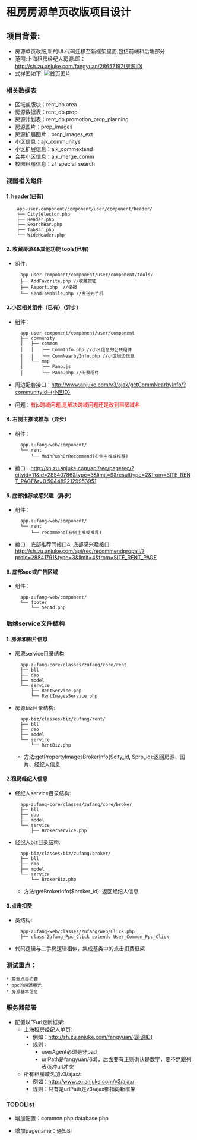 租房房源单页改版项目设计
=====

项目背景:
----
* 房源单页改版,新的UI.代码迁移至新框架里面,包括前端和后端部分
* 范围:上海租房经纪人房源.即：http://sh.zu.anjuke.com/fangyuan/28657197(房源ID)
* 式样图如下: ![首页图片](http://git.corp.anjuke.com/_user_site/doc/browse/master/fangyuan/design/rentViewUi.gif)


### 相关数据表
* 区域或版块：rent_db.area
* 房源数据表：rent_db.prop
* 房源计划表：rent_db.promotion_prop_planning
* 房源图片：prop_images
* 房源扩展图片：prop_images_ext
* 小区信息：ajk_communitys
* 小区扩展信息：ajk_commextend
* 合并小区信息：ajk_merge_comm
* 校园租房信息：zf_special_search

 
### 视图相关组件

#### 1. header(已有)
        app-user-component/component/user/component/header/
        ├── CitySelector.php
        ├── Header.php
        ├── SearchBar.php
        ├── TabBar.php
        └── WideHeader.php

#### 2. 收藏房源&&其他功能 tools(已有)
* 组件:

        app-user-component/component/user/component/tools/
        ├── AddFavorite.php //收藏按钮
        ├── Report.php  //举报
        └── SendToMobile.php //发送到手机

#### 3.小区相关组件（已有）（异步）
* 组件：

        app-user-component/component/user/component
        ├── community
        │   ├── common
        │   │   ├── CommInfo.php //小区信息的公共组件
        │   │   └── CommNearbyInfo.php //小区周边信息
        │   └── map
        │       ├── Pano.js     
        │       └── Pano.php //街景组件

* 周边配套接口：http://www.anjuke.com/v3/ajax/getCommNearbyInfo/?communityId={小区ID}
* 问题：<span style="color:#ff0000;">有js跨域问题,是解决跨域问题还是改到租房域名</span>

#### 4. 右侧主推或推荐（异步）
* 组件：  

        app-zufang-web/component/
        └── rent
            └── MainPushOrRecommend(右侧主推或推荐)

* 接口：http://sh.zu.anjuke.com/api/rec/pagerec/?cityid=11&id=28540786&type=3&limit=9&resulttype=2&from=SITE_RENT_PAGE&r=0.5044892129953951

#### 5. 底部推荐或感兴趣（异步）
* 组件：  

        app-zufang-web/component/
        └── rent
            └── recommend(右侧主推或推荐)
* 接口：底部推荐同接口4,
        底部感兴趣接口：http://sh.zu.anjuke.com/api/rec/recommendpropall/?proid=28841791&type=3&limit=4&from=SITE_RENT_PAGE

#### 6. 底部seo或广告区域
* 组件：  

        app-zufang-web/component/
        └── footer
            └── SeoAd.php 


### 后端service文件结构

#### 1. 房源和图片信息
* 房源service目录结构:

        app-zufang-core/classes/zufang/core/rent
        ├── bll
        ├── dao
        ├── model
        └── service
            ├── RentService.php
            └── RentImagesService.php

* 房源biz目录结构:

        app-biz/classes/biz/zufang/rent/
        ├── bll
        ├── dao
        ├── model
        └── service
            └── RentBiz.php

    * 方法:getPropertyImagesBrokerInfo($city_id, $pro_id):返回房源、图片、经纪人信息


#### 2.租房经纪人信息

* 经纪人service目录结构:

        app-zufang-core/classes/zufang/core/broker
        ├── bll
        ├── dao
        ├── model
        └── service
            ├── BrokerService.php

* 经纪人biz目录结构:

        app-biz/classes/biz/zufang/broker/
        ├── bll
        ├── dao
        ├── model
        └── service
            └── BrokerBiz.php

    * 方法:getBrokerInfo($broker_id): 返回经纪人信息

#### 3.点击扣费

* 类结构:

        app-zufang-web/classes/zufang/web/Click.php
        ├── class Zufang_Ppc_Click extends User_Common_Ppc_Click 

* 代码逻辑与二手房逻辑相似，集成基类中的点击扣费框架
    

### 测试重点：

    * 房源点击扣费
    * ppc的房源曝光
    * 房源基本信息
    
### 服务器部署

* 配置以下url走新框架:
    * 上海租房经纪人单页: 
        * 例如：http://sh.zu.anjuke.com/fangyuan/{房源ID}
        * 规则：
            * userAgent必须是非pad
            * urlPath是fangyuan/{id}，后面要有正则确认是数字，要不然跟列表页冲url冲突
    * 所有租房域名加v3/ajax/: 
        * 例如：http://www.zu.anjuke.com/v3/ajax/
        * 规则：只有是urlPath是v3/ajax都指向新框架
        
### TODOList

* 增加配置：common.php database.php

* 增加pagename：通知BI
